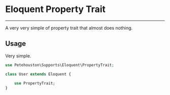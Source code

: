 # Eloquent Property Trait
-------------------------

A very very simple of property trait that almost does nothing.

## Usage

Very simple.

```php
use Petehouston\Supports\Eloquent\PropertyTrait;

class User extends Eloquent {
    
    use PropertyTrait;
}
```
